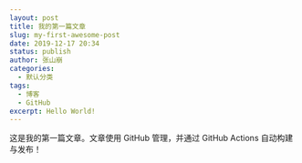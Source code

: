 ```yaml
---
layout: post
title: 我的第一篇文章
slug: my-first-awesome-post
date: 2019-12-17 20:34
status: publish
author: 张山崩
categories: 
  - 默认分类
tags: 
  - 博客
  - GitHub
excerpt: Hello World!
---
```


这是我的第一篇文章。文章使用 GitHub 管理，并通过 GitHub Actions 自动构建与发布！
